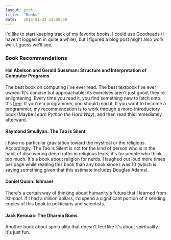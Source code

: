 ```yaml
---
layout: post
title:  "Books"
date:   2015-01-22 12:00:00
---
```


I'd like to start keeping track of my favorite books. I could use Goodreads (I haven't logged in in quite a while), but I figured a blog post might also work well. I guess we'll see.

### Book Recommendations ###

#### Hal Abelson and Gerald Sussman: Structure and Interpretation of Computer Programs ####

The best book on computing I've ever read. The best textbook I've ever owned.
It's concise but approachable; its exercises aren't just good, they're enlightening.
Every time you read it, you find something new to latch onto. It's [free](http://mitpress.mit.edu/sicp/).
If you're a programmer, you should read it. If you want to become a programmer, my recommendation is
to work through a more-introductory book (Maybe _Learn Python the Hard Way_), and then read this immediately
afterward.

#### Raymond Smullyan: The Tao is Silent ####

I have no particular gravitation toward the mystical or the religious. Accordingly,
The Tao is Silent is not for the kind of person who is in the habit of discovering
deep truths in religious texts; it's for people who think too much. It's a book about
religion for nerds. I laughed out loud more times per page while reading this book than
any book since I was 10 (which is saying something given that this estimate includes Douglas Adams).

#### Daniel Quinn: Ishmael ####

There's a certain way of thinking about humanity's future that I learned from _Ishmael_.
If I had a million dollars, I'd spend a significant portion of it sending copies of this book
to politicians and scientists.

#### Jack Kerouac: The Dharma Bums ####

Another book about spirituality that doesn't feel like it's about spirituality. It's just fun.
